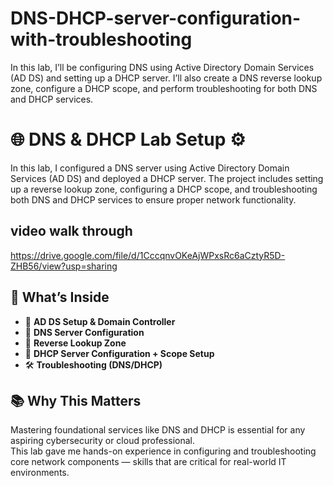 # DNS-DHCP-server-configuration-with-troubleshooting
In this lab, I’ll be configuring DNS using Active Directory Domain Services (AD DS) and setting up a DHCP server. I’ll also create a DNS reverse lookup zone, configure a DHCP scope, and perform troubleshooting for both DNS and DHCP services.
# 🌐 DNS & DHCP Lab Setup ⚙️  
In this lab, I configured a DNS server using Active Directory Domain Services (AD DS) and deployed a DHCP server. The project includes setting up a reverse lookup zone, configuring a DHCP scope, and troubleshooting both DNS and DHCP services to ensure proper network functionality.

## video walk through
https://drive.google.com/file/d/1CccqnvOKeAjWPxsRc6aCztyR5D-ZHB56/view?usp=sharing

## 🔧 What’s Inside

- 🧱 **AD DS Setup & Domain Controller**  
- 🧭 **DNS Server Configuration**  
- 🔁 **Reverse Lookup Zone**  
- 📡 **DHCP Server Configuration + Scope Setup**  
- 🛠️ **Troubleshooting (DNS/DHCP)**

## 📚 Why This Matters

Mastering foundational services like DNS and DHCP is essential for any aspiring cybersecurity or cloud professional.  
This lab gave me hands-on experience in configuring and troubleshooting core network components — skills that are critical for real-world IT environments.
